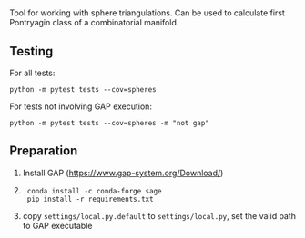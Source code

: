 #
Tool for working with sphere triangulations.
Can be used to calculate first Pontryagin class of a combinatorial manifold.

## Testing
For all tests:
```
python -m pytest tests --cov=spheres
```

For tests not involving GAP execution:
```
python -m pytest tests --cov=spheres -m "not gap"
```

## Preparation

1. Install GAP (https://www.gap-system.org/Download/)
2. ```
    conda install -c conda-forge sage  
    pip install -r requirements.txt
    ```
3. copy `settings/local.py.default` to `settings/local.py`, set the valid path to GAP executable

